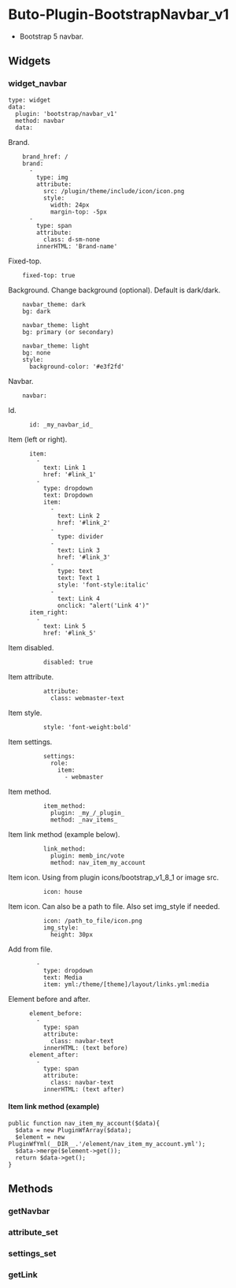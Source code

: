 # Buto-Plugin-BootstrapNavbar_v1

<ul>
<li>Bootstrap 5 navbar.</li>
</ul>

<a name="key_0"></a>

## Widgets



<a name="key_0_0"></a>

### widget_navbar

<pre><code>type: widget
data:
  plugin: 'bootstrap/navbar_v1'
  method: navbar
  data:</code></pre>
<p>Brand.</p>
<pre><code>    brand_href: /
    brand:
      -
        type: img
        attribute:
          src: /plugin/theme/include/icon/icon.png
          style:
            width: 24px
            margin-top: -5px
      -
        type: span
        attribute:
          class: d-sm-none
        innerHTML: 'Brand-name'</code></pre>
<p>Fixed-top.</p>
<pre><code>    fixed-top: true</code></pre>
<p>Background. Change background (optional). Default is dark/dark.</p>
<pre><code>    navbar_theme: dark
    bg: dark</code></pre>
<pre><code>    navbar_theme: light
    bg: primary (or secondary)</code></pre>
<pre><code>    navbar_theme: light
    bg: none
    style:
      background-color: '#e3f2fd'</code></pre>
<p>Navbar.</p>
<pre><code>    navbar:</code></pre>
<p>Id.</p>
<pre><code>      id: _my_navbar_id_</code></pre>
<p>Item (left or right).</p>
<pre><code>      item:
        -
          text: Link 1
          href: '#link_1'
        -
          type: dropdown
          text: Dropdown
          item:
            -
              text: Link 2
              href: '#link_2'
            -
              type: divider
            -
              text: Link 3
              href: '#link_3'
            -
              type: text
              text: Text 1
              style: 'font-style:italic'
            -
              text: Link 4
              onclick: "alert('Link 4')"
      item_right:
        -
          text: Link 5
          href: '#link_5'</code></pre>
<p>Item disabled.</p>
<pre><code>          disabled: true</code></pre>
<p>Item attribute.</p>
<pre><code>          attribute:
            class: webmaster-text</code></pre>
<p>Item style.</p>
<pre><code>          style: 'font-weight:bold'</code></pre>
<p>Item settings.</p>
<pre><code>          settings:
            role:
              item:
                - webmaster</code></pre>
<p>Item method.</p>
<pre><code>          item_method:
            plugin: _my_/_plugin_
            method: _nav_items_</code></pre>
<p>Item link method (example below).</p>
<pre><code>          link_method:
            plugin: memb_inc/vote
            method: nav_item_my_account</code></pre>
<p>Item icon.
Using from plugin icons/bootstrap_v1_8_1 or image src.</p>
<pre><code>          icon: house</code></pre>
<p>Item icon. Can also be a path to file. Also set img_style if needed.</p>
<pre><code>          icon: /path_to_file/icon.png
          img_style:
            height: 30px</code></pre>
<p>Add from file.</p>
<pre><code>        -
          type: dropdown
          text: Media
          item: yml:/theme/[theme]/layout/links.yml:media</code></pre>
<p>Element before and after.</p>
<pre><code>      element_before:
        -
          type: span
          attribute:
            class: navbar-text
          innerHTML: (text before)
      element_after:
        -
          type: span
          attribute:
            class: navbar-text
          innerHTML: (text after)</code></pre>

<a name="key_0_0_0"></a>

#### Item link method (example)

<pre><code>public function nav_item_my_account($data){
  $data = new PluginWfArray($data);
  $element = new PluginWfYml(__DIR__.'/element/nav_item_my_account.yml');
  $data-&gt;merge($element-&gt;get());
  return $data-&gt;get();
}</code></pre>

<a name="key_1"></a>

## Methods



<a name="key_1_0"></a>

### getNavbar



<a name="key_1_1"></a>

### attribute_set



<a name="key_1_2"></a>

### settings_set



<a name="key_1_3"></a>

### getLink




